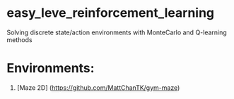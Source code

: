 # easy_leve_reinforcement_learning
Solving discrete state/action environments with MonteCarlo and Q-learning methods

# Environments:
1. [Maze 2D] (https://github.com/MattChanTK/gym-maze)
